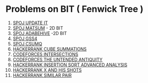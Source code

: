 # Problems on BIT ( Fenwick Tree )
1. [SPOJ UPDATE IT](https://www.spoj.com/problems/UPDATEIT/)
2. [SPOJ MATSUM](https://www.spoj.com/problems/MATSUM/) - 2D BIT
3. [SPOJ ADABEHIVE](https://www.spoj.com/problems/ADABEHIVE/) -2D BIT
4. [SPOJ GSS4](https://www.spoj.com/problems/GSS4/)
5. [SPOJ CSUMQ](https://www.spoj.com/problems/CSUMQ/)
6. [HACKERRANK CUBE SUMMATIONS](https://www.hackerrank.com/challenges/cube-summation/problem)
7. [CODEFORCES INTERSECTIONS](https://codeforces.com/gym/101853/problem/C)
8. [CODEFORCES THE UNTENDED ANTIQUITY](https://codeforces.com/contest/869/problem/E)
9. [HACKERRANK INSERTION SORT ADVANCED ANALYSIS](https://www.hackerrank.com/challenges/insertion-sort/problem)
10. [HACKERRANK X AND HIS SHOTS](https://www.hackerrank.com/challenges/x-and-his-shots/problem)
11. [HACKERRANK SIMILAR PAIR](https://www.hackerrank.com/challenges/similarpair/problem)
